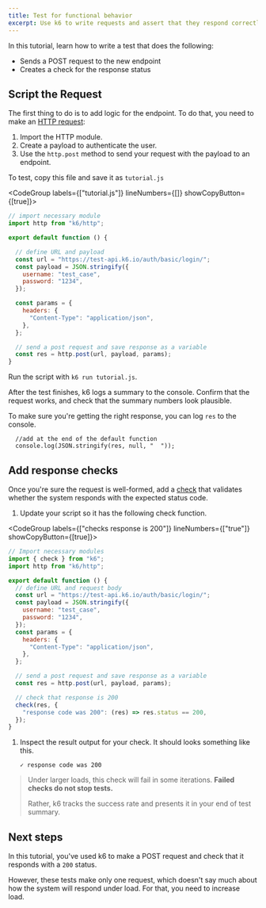 ```yaml
---
title: Test for functional behavior
excerpt: Use k6 to write requests and assert that they respond correctly
---
```


In this tutorial, learn how to write a test that does the following:
- Sends a POST request to the new endpoint 
- Creates a check for the response status

## Script the Request

The first thing to do is to add logic for the endpoint.
To do that, you need to make an [HTTP request](/using-k6/http-requests):
1. Import the HTTP module.
2. Create a payload to authenticate the user.
3. Use the `http.post` method to send your request with the payload to an endpoint.

To test, copy this file and save it as `tutorial.js`

<CodeGroup labels={["tutorial.js"]} lineNumbers={[]} showCopyButton={[true]}>

```javascript
// import necessary module
import http from "k6/http";

export default function () {

  // define URL and payload
  const url = "https://test-api.k6.io/auth/basic/login/";
  const payload = JSON.stringify({
    username: "test_case",
    password: "1234",
  });

  const params = {
    headers: {
      "Content-Type": "application/json",
    },
  };

  // send a post request and save response as a variable
  const res = http.post(url, payload, params);
}
``` 

</CodeGroup>

Run the script with `k6 run tutorial.js`.

After the test finishes, k6 logs a summary to the console.
Confirm that the request works, and check that the summary numbers look plausible.


To make sure you're getting the right response, you can log `res` to the console.

```
  //add at the end of the default function
  console.log(JSON.stringify(res, null, "  "));
```

## Add response checks

Once you're sure the request is well-formed, add a [check](/using-k6/checks) that validates whether the system responds with the expected status code.

1. Update your script so it has the following check function.

  <CodeGroup labels={["checks response is 200"]} lineNumbers={["true"]} showCopyButton={[true]}>

  ```javascript
  // Import necessary modules
  import { check } from "k6";
  import http from "k6/http";
  
  export default function () {
    // define URL and request body
    const url = "https://test-api.k6.io/auth/basic/login/";
    const payload = JSON.stringify({
      username: "test_case",
      password: "1234",
    });
    const params = {
      headers: {
        "Content-Type": "application/json",
      },
    };
  
    // send a post request and save response as a variable
    const res = http.post(url, payload, params);
  
    // check that response is 200
    check(res, {
      "response code was 200": (res) => res.status == 200,
    });
  }
  ```
  
  </CodeGroup>

1. Inspect the result output for your check.
   It should looks something like this.

   ```
   ✓ response code was 200
   ```
 

<Blockquote mod="note" title="">

Under larger loads, this check will fail in some iterations.
**Failed checks do not stop tests.**

Rather, k6 tracks the success rate and presents it in your end of test summary.

</Blockquote>

## Next steps

In this tutorial, you've used k6 to make a POST request and check that it responds with a `200` status.

However, these tests make only one request, which doesn't say much about how the system will respond under load.
For that, you need to increase load.
